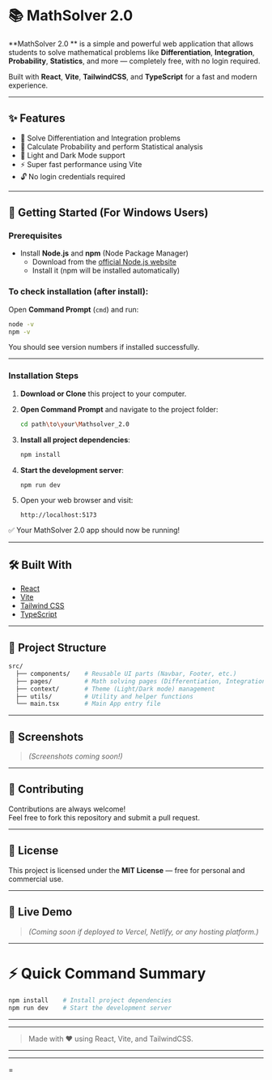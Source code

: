 # 📚 MathSolver 2.0

**MathSolver 2.0 ** is a simple and powerful web application that allows students to solve mathematical problems like **Differentiation**, **Integration**, **Probability**, **Statistics**, and more — completely free, with no login required.

Built with **React**, **Vite**, **TailwindCSS**, and **TypeScript** for a fast and modern experience.

---

## ✨ Features

- 🧮 Solve Differentiation and Integration problems
- 🎲 Calculate Probability and perform Statistical analysis
- 🌙 Light and Dark Mode support
- ⚡ Super fast performance using Vite
- 🔓 No login credentials required

---

## 🚀 Getting Started (For Windows Users)

### Prerequisites
- Install **Node.js** and **npm** (Node Package Manager)
  - Download from the [official Node.js website](https://nodejs.org/)
  - Install it (npm will be installed automatically)

### To check installation (after install):
Open **Command Prompt** (`cmd`) and run:
```bash
node -v
npm -v
```
You should see version numbers if installed successfully.

---

### Installation Steps

1. **Download or Clone** this project to your computer.

2. **Open Command Prompt** and navigate to the project folder:
    ```bash
    cd path\to\your\Mathsolver_2.0
    ```

3. **Install all project dependencies**:
    ```bash
    npm install
    ```

4. **Start the development server**:
    ```bash
    npm run dev
    ```

5. Open your web browser and visit:
    ```
    http://localhost:5173
    ```

✅ Your MathSolver 2.0 app should now be running!

---

## 🛠 Built With
- [React](https://react.dev/)
- [Vite](https://vitejs.dev/)
- [Tailwind CSS](https://tailwindcss.com/)
- [TypeScript](https://www.typescriptlang.org/)

---

## 📂 Project Structure

```bash
src/
  ├── components/    # Reusable UI parts (Navbar, Footer, etc.)
  ├── pages/         # Math solving pages (Differentiation, Integration, etc.)
  ├── context/       # Theme (Light/Dark mode) management
  ├── utils/         # Utility and helper functions
  └── main.tsx       # Main App entry file
```

---

## 📸 Screenshots

> _(Screenshots coming soon!)_

---

## 🤝 Contributing

Contributions are always welcome!  
Feel free to fork this repository and submit a pull request.

---

## 📜 License

This project is licensed under the **MIT License** — free for personal and commercial use.

---

## 📣 Live Demo

> _(Coming soon if deployed to Vercel, Netlify, or any hosting platform.)_

---

# ⚡ Quick Command Summary

```bash
npm install    # Install project dependencies
npm run dev    # Start the development server
```

---

---
> Made with ❤️ using React, Vite, and TailwindCSS.

---

---
=
